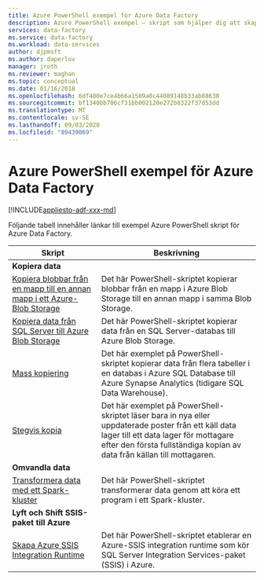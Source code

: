 ```yaml
---
title: Azure PowerShell exempel för Azure Data Factory
description: Azure PowerShell exempel – skript som hjälper dig att skapa och hantera data fabriker.
services: data-factory
ms.service: data-factory
ms.workload: data-services
author: djpmsft
ms.author: daperlov
manager: jroth
ms.reviewer: maghan
ms.topic: conceptual
ms.date: 01/16/2018
ms.openlocfilehash: 6df400e7ce4b66a1589a0c44089148b33ab88638
ms.sourcegitcommit: bf1340bb706cf31bb002128e272b8322f37d53dd
ms.translationtype: MT
ms.contentlocale: sv-SE
ms.lasthandoff: 09/03/2020
ms.locfileid: "89439069"
---
```

# <a name="azure-powershell-samples-for-azure-data-factory"></a>Azure PowerShell exempel för Azure Data Factory

[!INCLUDE[appliesto-adf-xxx-md](includes/appliesto-adf-xxx-md.md)]

Följande tabell innehåller länkar till exempel Azure PowerShell skript för Azure Data Factory.

| Skript | Beskrivning  |
|---|---|
|**Kopiera data**||
|[Kopiera blobbar från en mapp till en annan mapp i ett Azure-Blob Storage](scripts/copy-azure-blob-powershell.md?toc=%2fpowershell%2fmodule%2ftoc.json)| Det här PowerShell-skriptet kopierar blobbar från en mapp i Azure Blob Storage till en annan mapp i samma Blob Storage. |
|[Kopiera data från SQL Server till Azure Blob Storage](scripts/hybrid-copy-powershell.md?toc=%2fpowershell%2fmodule%2ftoc.json)| Det här PowerShell-skriptet kopierar data från en SQL Server-databas till Azure Blob Storage. |
|[Mass kopiering](scripts/bulk-copy-powershell.md?toc=%2fpowershell%2fmodule%2ftoc.json)| Det här exemplet på PowerShell-skriptet kopierar data från flera tabeller i en databas i Azure SQL Database till Azure Synapse Analytics (tidigare SQL Data Warehouse). |
|[Stegvis kopia](scripts/incremental-copy-powershell.md?toc=%2fpowershell%2fmodule%2ftoc.json)| Det här exemplet på PowerShell-skriptet läser bara in nya eller uppdaterade poster från ett käll data lager till ett data lager för mottagare efter den första fullständiga kopian av data från källan till mottagaren. |
|**Omvandla data**||
|[Transformera data med ett Spark-kluster](scripts/transform-data-spark-powershell.md?toc=%2fpowershell%2fmodule%2ftoc.json)| Det här PowerShell-skriptet transformerar data genom att köra ett program i ett Spark-kluster. |
|**Lyft och Shift SSIS-paket till Azure**||
|[Skapa Azure SSIS Integration Runtime](scripts/deploy-azure-ssis-integration-runtime-powershell.md?toc=%2fpowershell%2fmodule%2ftoc.json)| Det här PowerShell-skriptet etablerar en Azure-SSIS integration runtime som kör SQL Server Integration Services-paket (SSIS) i Azure. |



